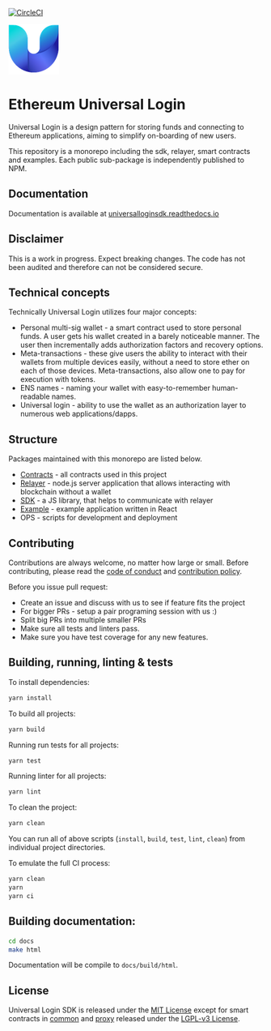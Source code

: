 [![CircleCI](https://circleci.com/gh/UniversalLogin/UniversalLoginSDK/tree/master.svg?style=svg)](https://circleci.com/gh/UniversalLogin/UniversalLoginSDK/tree/master)

![Universal-Login](./docs/source/static/logo.png)

# Ethereum Universal Login

Universal Login is a design pattern for storing funds and connecting to Ethereum applications, aiming to simplify on-boarding of new users.

This repository is a monorepo including the sdk, relayer, smart contracts and examples. Each public sub-package is independently published to NPM.

## Documentation

Documentation is available at [universalloginsdk.readthedocs.io](https://universalloginsdk.readthedocs.io/en/latest/index.html)

## Disclaimer

This is a work in progress. Expect breaking changes. The code has not been audited and therefore can not be considered secure.

## Technical concepts
Technically Universal Login utilizes four major concepts:
- Personal multi-sig wallet - a smart contract used to store personal funds. A user gets his wallet created in a barely noticeable manner. The user then incrementally adds authorization factors and recovery options.
- Meta-transactions - these give users the ability to interact with their wallets from multiple devices easily, without a need to store ether on each of those devices. Meta-transactions, also allow one to pay for execution with tokens.
- ENS names - naming your wallet with easy-to-remember human-readable names.
- Universal login - ability to use the wallet as an authorization layer to numerous web applications/dapps.

## Structure
Packages maintained with this monorepo are listed below.

- [Contracts](https://github.com/UniversalLogin/UniversalLoginSDK/tree/master/universal-login-contracts) - all contracts used in this project
- [Relayer](https://universalloginsdk.readthedocs.io/en/latest/relayer.html) - node.js server application that allows interacting with blockchain without a wallet
- [SDK](https://universalloginsdk.readthedocs.io/en/latest/sdk.html) - a JS library, that helps to communicate with relayer
- [Example](https://github.com/UniversalLogin/UniversalLoginSDK/blob/master/universal-login-example/README.md) - example application written in React
- OPS - scripts for development and deployment

## Contributing

Contributions are always welcome, no matter how large or small. Before contributing, please read the [code of conduct](https://github.com/UniversalLogin/UniversalLoginSDK/blob/master/CODE_OF_CONDUCT.md) and [contribution policy](https://github.com/UniversalLogin/UniversalLoginSDK/blob/master/CONTRIBUTION.md).

Before you issue pull request:
* Create an issue and discuss with us to see if feature fits the project
* For bigger PRs - setup a pair programing session with us :)
* Split big PRs into multiple smaller PRs
* Make sure all tests and linters pass.
* Make sure you have test coverage for any new features.


## Building, running, linting & tests

To install dependencies:

```sh
yarn install
```

To build all projects:

```sh
yarn build
```

Running run tests for all projects:

```sh
yarn test
```

Running linter for all projects:

```sh
yarn lint
```

To clean the project:
```sh
yarn clean
```

You can run all of above scripts (`install`, `build`, `test`, `lint`, `clean`) from individual project directories.

To emulate the full CI process:
```sh
yarn clean
yarn
yarn ci
```

## Building documentation:
```sh
cd docs
make html
```

Documentation will be compile to `docs/build/html`.

## License

Universal Login SDK is released under the [MIT License](https://opensource.org/licenses/MIT) except for smart contracts in [common](https://github.com/UniversalLogin/UniversalLoginSDK/tree/master/universal-login-contracts/contracts/erc1836/common) and [proxy](https://github.com/UniversalLogin/UniversalLoginSDK/tree/master/universal-login-contracts/contracts/erc1836/proxy) released under the [LGPL-v3 License](https://opensource.org/licenses/lgpl-3.0.html).

